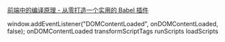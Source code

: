 [前端中的编译原理 - 从零打造一个实用的 Babel 插件](https://mp.weixin.qq.com/s?__biz=MzA4ODUzNTE2Nw==&mid=2451046377&idx=1&sn=23884a3a0f80c011a2968ac8f2afa3be&chksm=87cbe6f9b0bc6fef9673eab42dbe001fd2dac53f156964d107dc28ef3d1e296188a9cacea4a3&mpshare=1&scene=1&srcid=&sharer_sharetime=1569543956672&sharer_shareid=966f440169937ddeabee7cec964be6bc&key=370134afbc2f89abf9653597e3dac8f514b362712cc07a37d57261b00fecd6624199fda6f595961b5d3d0f822d77455e10387832e68701530071ec0408932a6b6730ee774d8dcdfc0bfd4e9b00abb6a7&ascene=1&uin=NTY4MTYyOTM1&devicetype=Windows+10&version=62060833&lang=zh_CN&pass_ticket=K00VWae9ocLUtONCk1cOk%2FMT3pFaHo3uWjf5d8YILzoiVVj3yOvcHCsNZcIAWRUk)

window.addEventListener("DOMContentLoaded", onDOMContentLoaded, false);
onDOMContentLoaded
transformScriptTags
runScripts
loadScripts